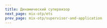 ```yaml
---
title: Динамический супервизор
next_page: mix-otp/ets
prev_page: mix-otp/supervisor-and-application
---
```

